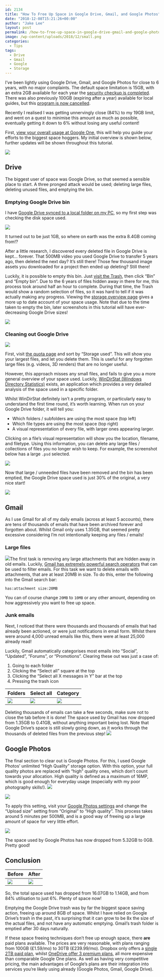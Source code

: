 ```yaml
---
id: 2134
title: "How To Free Up Space in Google Drive, Gmail, and Google Photos"
date: "2018-12-08T15:21:26+00:00"
author: "Jake Lee"
layout: post
permalink: /how-to-free-up-space-in-google-drive-gmail-and-google-photos/
image: /wp-content/uploads/2018/12/small.png
categories:
  - Tips
tags:
  - Drive
  - Gmail
  - Google
  - Storage
---
```


I’ve been lightly using Google Drive, Gmail, and Google Photos for close to 6 years, with no major complaints. The default space limitation is 15GB, with an extra 2GB available for each year the [security checkup is completed](https://blog.google/products/drive/safer-internet-day-2016/). There was also previously 100GB (expiring after a year) available for local guides, but this [program is now cancelled](https://www.androidpolice.com/2017/03/03/new-level-4-local-guides-google-maps-will-no-longer-receive-free-100gb-drive-storage/).

Recently I realised I was getting unnervingly close (84%) to my 19GB limit, and went on a quest to minimise this amount as much as possible, eventually getting it down to 6% without losing any useful content!

First, [view your overall usage at Google One](https://one.google.com/storage), this will help you guide your efforts to the biggest space hoggers. My initial overview is shown below, further updates will be shown throughout this tutorial.

[![](/wp-content/uploads/2018/12/storage1.png)](/wp-content/uploads/2018/12/storage1.png)

## Drive

The biggest user of space was Google Drive, so that seemed a sensible place to start. A three pronged attack would be used; deleting large files, deleting unused files, and emptying the bin.

### Emptying Google Drive bin

I have [Google Drive synced to a local folder on my PC](https://www.google.com/drive/download/), so my first step was checking the disk space used.

[![](/wp-content/uploads/2018/12/storagelocal.png)](/wp-content/uploads/2018/12/storagelocal.png)

It turned out to be just 1GB, so where on earth was the extra 8.4GB coming from!?

After a little research, I discovered every deleted file in Google Drive is kept… forever. That 500MB video you used Google Drive to transfer 5 years ago, then deleted the next day? It’s still there! Those few thousand image assets you downloaded for a project then ended up deleting? Still there!

Luckily, it is possible to empty this bin. Just [visit the Trash](https://drive.google.com/drive/u/0/trash), then click “Bin” and “Empty bin”. Due to the 6 years of files hidden away in there for me, this process took around half an hour to complete. During that time, the Trash would show a random selection of files, so it was hard to tell if it was actually making any progress. Viewing the [storage overview page](https://one.google.com/storage) gives a more up to date account of your space usage. Note that due to the time taken to empty the bin, later screenshots in this tutorial will have ever-decreasing Google Drive sizes!

[![](/wp-content/uploads/2018/12/emptybin.png)](/wp-content/uploads/2018/12/emptybin.png)

### Cleaning out Google Drive

[![](/wp-content/uploads/2018/12/quota.png)](/wp-content/uploads/2018/12/quota.png)

First, visit [the quota page](https://drive.google.com/drive/u/0/quota) and sort by “Storage used”. This will show you your largest files, and let you delete them. This is useful for any forgotten large files (e.g. videos, 3D renders) that are no longer useful.

However, this approach misses any small files, and fails to give you a more general overview of your space used. Luckily, [WinDirStat (Windows Directory Statistics)](https://windirstat.net/index.html) exists, an application which provides a very detailed analysis of the space used in a specific folder.

Whilst WinDirStat definitely isn’t a pretty program, or particularly easy to understand the first time round, it’s worth learning. When run on your Google Drive folder, it will tell you:

- Which folders / subfolders are using the most space (top left)
- Which file types are using the most space (top right)
- A visual representation of every file, with larger ones appearing larger.

Clicking on a file’s visual representation will show you the location, filename, and filetype. Using this information, you can delete any large files / collections of files you no longer wish to keep. For example, the screenshot below has a large `.psd` selected.

[![](/wp-content/uploads/2018/12/windirstat.png)](/wp-content/uploads/2018/12/windirstat.png)

Now that large / unneeded files have been removed and the bin has been emptied, the Google Drive space used is just 30% of the original, a very nice start!

[![](/wp-content/uploads/2018/12/storage3.png)](/wp-content/uploads/2018/12/storage3.png)

## Gmail

As I use Gmail for all of my daily emails (across at least 5 accounts), there are tens of thousands of emails that have been archived forever and forgotten about. Whilst Gmail only uses 1.35GB, that seemed pretty excessive considering I’m not intentionally keeping any files / emails!

### Large files

[![](/wp-content/uploads/2018/12/storagemore.png)](/wp-content/uploads/2018/12/storagemore.png)The first task is removing any large attachments that are hidden away in old emails. Luckily, [Gmail has extremely powerful search operators](https://support.google.com/mail/answer/7190) that can be used to filter emails. For this task we want to delete emails with attachments, that are at least 20MB in size. To do this, enter the following into the Gmail search bar:

```
has:attachment size:20MB
```

You can of course change `20MB` to `10MB` or any other amount, depending on how aggressively you want to free up space.

### Junk emails

Next, I noticed that there were thousands and thousands of emails that had already been actioned, or were just notifications in email form. Whilst there were around 4,000 unread emails like this, there were at least 25,000 already read!

Luckily, Gmail automatically categorises most emails into “Social”, “Updated”, “Forums”, or “Promotions”. Clearing these out was just a case of:

1. Going to each folder
2. Clicking the “Select all” square at the top
3. Clicking the “Select all X messages in Y” bar at the top
4. Pressing the trash icon

| Folders                                                                                                     | Select all                                                                                            | Category                                                                                                |
| ----------------------------------------------------------------------------------------------------------- | ----------------------------------------------------------------------------------------------------- | ------------------------------------------------------------------------------------------------------- |
| [![](/wp-content/uploads/2018/12/storagecategories.png)](/wp-content/uploads/2018/12/storagecategories.png) | [![](/wp-content/uploads/2018/12/storagefolders.png)](/wp-content/uploads/2018/12/storagefolders.png) | [![](/wp-content/uploads/2018/12/storagefolders2.png)](/wp-content/uploads/2018/12/storagefolders2.png) |

Deleting thousands of emails can take a few seconds, make sure not to close the tab before it is done! The space used by Gmail has now dropped from 1.35GB to 0.41GB, without anything important being lost. Note that Google Drive’s space is still slowly going down, as it works through the thousands of deleted files from the previous step!
[![](/wp-content/uploads/2018/12/storage6.png)](/wp-content/uploads/2018/12/storage6.png)

## Google Photos

The final section to clear out is Google Photos. For this, I used Google Photos’ unlimited “High Quality” storage option. With this option, your full quality photos are replaced with “high” quality ones, which don’t count towards your allocation. High quality is defined as a maximum of 16MP, which is good enough for everyday usage (especially with my poor photography skills!).
[![](/wp-content/uploads/2018/12/compress1.png)](/wp-content/uploads/2018/12/compress1.png)

![](/wp-content/uploads/2018/12/compress2.png)

To apply this setting, visit your [Google Photos settings](https://photos.google.com/settings) and change the “Upload size” setting from “Original” to “High quality”. This process takes around 5 minutes per 500MB, and is a good way of freeing up a large amount of space for very little effort.

[![](/wp-content/uploads/2018/12/storage7.png)](/wp-content/uploads/2018/12/storage7.png)

The space used by Google Photos has now dropped from 5.32GB to 0GB. Pretty good!

## Conclusion

| Before                                                                                        | After                                                                                     |
| --------------------------------------------------------------------------------------------- | ----------------------------------------------------------------------------------------- |
| [![](/wp-content/uploads/2018/12/storage1-1.png)](/wp-content/uploads/2018/12/storage1-1.png) | [![](/wp-content/uploads/2018/12/storage7.png)](/wp-content/uploads/2018/12/storage7.png) |

So, the total space used has dropped from 16.07GB to 1.14GB, and from 84% utilisation to just 6%. Plenty of space now!

Emptying the Google Drive trash was by far the biggest space saving action, freeing up around 8GB of space. Whilst I have relied on Google Drive’s trash in the past, it’s surprising that it can grow to be 8x the size of the actual files, and not have any automatic emptying. Gmail’s trash folder is emptied after 30 days naturally.

If these space freeing techniques don’t free up enough space, there **are** paid plans available. The prices are very reasonable, with plans ranging from 100GB (£1.59/mo) to 30TB (£239.99/mo). Dropbox only offers a [single 2TB paid plan](https://www.dropbox.com/upgrade), whilst [OneDrive offer 3 premium plans](https://onedrive.live.com/about/en-GB/plans/), all more expensive than comparable Google One plans. As well as having very competitive pricing, the main advantages of Google’s plans are their integration into services you’re likely using already (Google Photos, Gmail, Google Drive).
